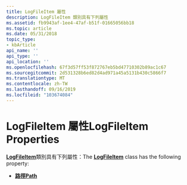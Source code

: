 ```yaml
---
title: LogFileItem 屬性
description: LogFileItem 類別具有下列屬性
ms.assetid: fb9943af-1ee4-47af-b51f-01665056bb18
ms.topic: article
ms.date: 05/31/2018
topic_type:
- kbArticle
api_name: ''
api_type: ''
api_location: ''
ms.openlocfilehash: 67f3d57ff53f872767eb5bd47710302b89ac1c67
ms.sourcegitcommit: 2d531328b6ed82d4ad971a45a5131b430c5866f7
ms.translationtype: MT
ms.contentlocale: zh-TW
ms.lasthandoff: 09/16/2019
ms.locfileid: "103674084"
---
```

# <a name="logfileitem-properties"></a><span data-ttu-id="a1597-103">LogFileItem 屬性</span><span class="sxs-lookup"><span data-stu-id="a1597-103">LogFileItem Properties</span></span>

<span data-ttu-id="a1597-104">[**LogFileItem**](logfileitem.md)類別具有下列屬性：</span><span class="sxs-lookup"><span data-stu-id="a1597-104">The [**LogFileItem**](logfileitem.md) class has the following property:</span></span>

-   [<span data-ttu-id="a1597-105">**路徑**</span><span class="sxs-lookup"><span data-stu-id="a1597-105">**Path**</span></span>](logfileitem-path.md)

 

 




